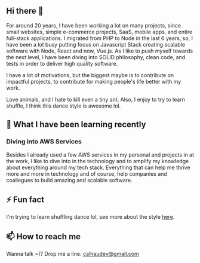 ## Hi there 👋

For around 20 years, I have been working a lot on many projects, since small websites, simple e-commerce projects, SaaS, mobile apps, and entire full-stack applications. I migrated from PHP to Node in the last 6 years, so, I have been a lot busy putting focus on Javascript Stack creating scalable software with Node, React and now, Vue.js. As I like to push myself towards the next level, I have been diving into SOLID philosophy, clean code, and tests in order to deliver high quality software.

I have a lot of motivations, but the biggest maybe is to contribute on impactful projects, to contribute for making people's life better with my work.

Love animals, and I hate to kill even a tiny ant. Also, I enjoy to try to learn shuffle, I think this dance style is awesome lol.

## 🌱 What I have been learning recently

### Diving into AWS Services
Besides I already used a few AWS services in my personal and projects in at the work, I like to dive into in the technology and to amplify my knowledge about everything around my tech stack. Everything that can help me thrive more and more in technology and of course, help companies and coallegues to build amazing and scalable software.

## ⚡ Fun fact
I'm trying to learn shuffling dance lol, see more about the style [here](https://edm.com/features/learn-shuffle-asap#:~:text=Shuffling%20originated%20in%20Melbourne%2C%20Australia,fans%20all%20over%20the%20world.).

## 📫 How to reach me
Wanna talk =)? Drop me a line: calhaudev@gmail.com

<!--
**rafaelcalhau/rafaelcalhau** is a ✨ _special_ ✨ repository because its `README.md` (this file) appears on your GitHub profile.

Here are some ideas to get you started:

- 🔭 I’m currently working on ...
- 🌱 I’m currently learning ...
- 👯 I’m looking to collaborate on ...
- 🤔 I’m looking for help with ...
- 💬 Ask me about ...
- 📫 How to reach me: ...
- 😄 Pronouns: ...
- ⚡ Fun fact: ...
-->
